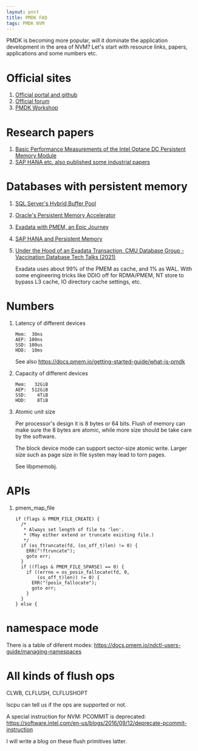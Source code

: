 ```yaml
---
layout: post
title: PMDK FAQ
tags: PMDK NVM
---
```


PMDK is becoming more popular, will it dominate the application development in the area of NVM? Let's start with resource links, papers, applications and some numbers etc.

# Official sites

1.  [Official portal and github](https://pmem.io)
2.  [Official forum](https://groups.google.com/forum/#!forum/pmem)
3.  [PMDK Workshop](https://github.com/pmemhackathon)

# Research papers

1. [Basic Performance Measurements of the Intel Optane DC Persistent Memory Module](https://arxiv.org/abs/1903.05714)
1. [SAP HANA etc. also published some industrial papers](https://link.zhihu.com/?target=http%3A//www.vldb.org/pvldb/vol10/p1754-andrei.pdf)

# Databases with persistent memory

1. [SQL Server's Hybrid Buffer Pool](https://docs.microsoft.com/en-us/sql/database-engine/configure-windows/hybrid-buffer-pool?view=sqlallproducts-allversions)
2. [Oracle's Persistent Memory Accelerator](https://blogs.oracle.com/exadata/persistent-memory-accelerator)
3. [Exadata with PMEM, an Epic Journey](https://pirl.nvsl.io/PIRL2019-content/PIRL-2019-Zuoyu-Tao.pdf)
4. [SAP HANA and Persistent Memory](https://blogs.saphana.com/2018/11/29/sap-hana-persistent-memory/)
5. [Under the Hood of an Exadata Transaction, CMU Database Group - Vaccination Database Tech Talks (2021)](https://youtu.be/ertF5ZwCHP0?t=1910)

   Exadata uses about 99% of the PMEM as cache, and 1% as WAL. With some engineering tricks like DDIO off for RDMA/PMEM, NT store to bypass L3 cache, IO directory cache settings, etc.

# Numbers

1.  Latency of different devices
    
        Mem:  30ns
        AEP: 100ns
        SSD: 100us
        HDD:  10ms
    
    See also <https://docs.pmem.io/getting-started-guide/what-is-pmdk>

2.  Capacity of different devices
    
        Mem:   32GiB
        AEP:  512GiB
        SSD:    4TiB
        HDD:    8TiB

3.  Atomic unit size
    
    Per processor's design it is 8 bytes or 64 bits. Flush of memory can make
    sure the 8 bytes are atomic, while more size should be take care by the
    software.
    
    The block device mode can support sector-size atomic write. Larger size
    such as page size in file systen may lead to torn pages.
    
    See libpmemobj.


# APIs

1.  pmem\_map\_file
    
        if (flags & PMEM_FILE_CREATE) {                                          
          /*                                                                     
           * Always set length of file to 'len'.                                 
           * (May either extend or truncate existing file.)                      
           */                                                                    
          if (os_ftruncate(fd, (os_off_t)len) != 0) {                            
            ERR("!ftruncate");                                                   
            goto err;                                                            
          }                                                                      
          if ((flags & PMEM_FILE_SPARSE) == 0) {                                 
            if ((errno = os_posix_fallocate(fd, 0,                               
        	    (os_off_t)len)) != 0) {                                      
              ERR("!posix_fallocate");                                           
              goto err;                                                          
            }                                                                    
          }                                                                      
        } else {


# namespace mode

There is a table of diferent modes: <https://docs.pmem.io/ndctl-users-guide/managing-namespaces>


# All kinds of flush ops

CLWB, CLFLUSH, CLFLUSHOPT

lscpu can tell us if the ops are supported or not.

A special instruction for NVM: PCOMMIT is deprecated:
<https://software.intel.com/en-us/blogs/2016/09/12/deprecate-pcommit-instruction>

I will write a blog on these flush primitives latter.

